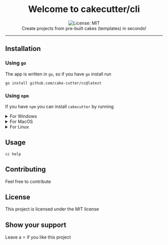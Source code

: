 <div align="center">
  <h1 align="center">Welcome to cakecutter/cli</h1>
<img alt="License: MIT" src="https://img.shields.io/badge/License-MIT-yellow.svg" /><br>
Create projects from pre-built cakes (templates) in seconds!
</div>

***

## Installation

### Using `go`
The app is written in `go`, so if you have `go` install run
```
go install github.com/cake-cutter/cc@latest
```

### Using `npm`

If you have `npm` you can install `cakecutter` by running

<details>
  <summary>For Windows</summary>

```
npm install -g cakecutter
```

</details>

<details>
  <summary>For MacOS</summary>

```
npm install -g cc-for-mac
```

</details>

<details>
  <summary>For Linux</summary>

```
npm install -g cc-for-linux
```

</details>

## Usage
```
cc help
```

## Contributing

Feel free to contribute
## License
This project is licensed under the MIT license
## Show your support
Leave a ⭐ if you like this project
